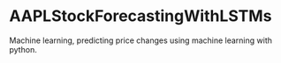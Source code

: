 # AAPLStockForecastingWithLSTMs
Machine learning, predicting price changes using machine learning with python.
